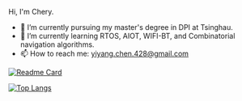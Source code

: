  Hi, I'm Chery.

- 🔭 I’m currently pursuing my master's degree in DPI at Tsinghau.
- 🌱 I’m currently learning RTOS, AIOT, WIFI-BT, and Combinatorial navigation algorithms.
- 📫 How to reach me: yiyang.chen.428@gmail.com

[![Readme Card](https://github-readme-stats.vercel.app/api?username=yiyangc18&show_icons=true&title_color=ffffff&icon_color=bb2acf&text_color=daf7dc&bg_color=151515)](https://github.com/anuraghazra/github-readme-stats)

[![Top Langs](https://github-readme-stats.vercel.app/api/top-langs/?username=yiyangc18&layout=compact&exclude_repo=sumy7.github.io&title_color=ffffff&icon_color=bb2acf&text_color=daf7dc&bg_color=151515)](https://github.com/anuraghazra/github-readme-stats)





<!--
**yiyangc18/yiyangc18** is a ✨ _special_ ✨ repository because its `README.md` (this file) appears on your GitHub profile.

Here are some ideas to get you started:

- 🔭 I’m currently working on ...
- 🌱 I’m currently learning ...
- 👯 I’m looking to collaborate on ...
- 🤔 I’m looking for help with ...
- 💬 Ask me about ...
- 📫 How to reach me: ...
- 😄 Pronouns: ...
- ⚡ Fun fact: ...
-->

